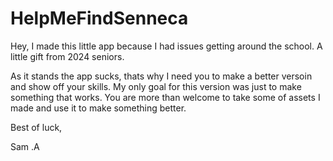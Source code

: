 # HelpMeFindSenneca


Hey, I made this little app because I had issues getting around the school.
A little gift from 2024 seniors. 

As it stands the app sucks, thats why I need you to make a better versoin and show off your skills.
My only goal for this version was just to make something that works. You are more than welcome to take some of assets I made and use it to make something better.

Best of luck,

Sam .A
